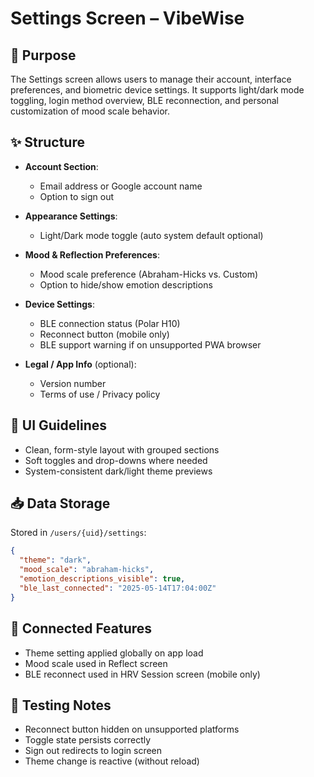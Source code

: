# Settings Screen – VibeWise

## 🧭 Purpose

The Settings screen allows users to manage their account, interface preferences, and biometric device settings. It supports light/dark mode toggling, login method overview, BLE reconnection, and personal customization of mood scale behavior.

## ✨ Structure

* **Account Section**:

  * Email address or Google account name
  * Option to sign out

* **Appearance Settings**:

  * Light/Dark mode toggle (auto system default optional)

* **Mood & Reflection Preferences**:

  * Mood scale preference (Abraham-Hicks vs. Custom)
  * Option to hide/show emotion descriptions

* **Device Settings**:

  * BLE connection status (Polar H10)
  * Reconnect button (mobile only)
  * BLE support warning if on unsupported PWA browser

* **Legal / App Info** (optional):

  * Version number
  * Terms of use / Privacy policy

## 🎨 UI Guidelines

* Clean, form-style layout with grouped sections
* Soft toggles and drop-downs where needed
* System-consistent dark/light theme previews

## 📥 Data Storage

Stored in `/users/{uid}/settings`:

```json
{
  "theme": "dark",
  "mood_scale": "abraham-hicks",
  "emotion_descriptions_visible": true,
  "ble_last_connected": "2025-05-14T17:04:00Z"
}
```

## 🔁 Connected Features

* Theme setting applied globally on app load
* Mood scale used in Reflect screen
* BLE reconnect used in HRV Session screen (mobile only)

## 🧪 Testing Notes

* Reconnect button hidden on unsupported platforms
* Toggle state persists correctly
* Sign out redirects to login screen
* Theme change is reactive (without reload)
